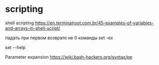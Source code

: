 scripting
=========

shell scripting
https://en.terminalroot.com.br/45-examples-of-variables-and-arrays-in-shell-script/

падать при первом возврате не 0 команды
set -ex

set --help

Parameter expansion
https://wiki.bash-hackers.org/syntax/pe